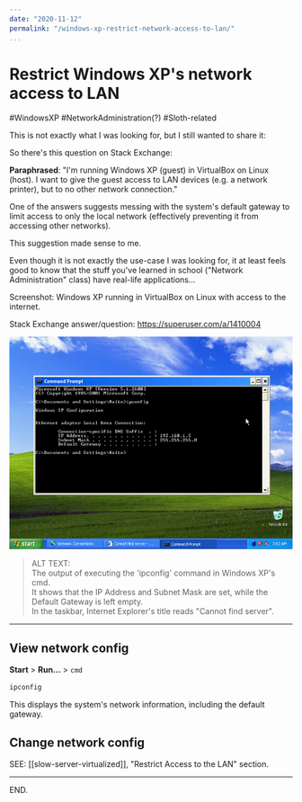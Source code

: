 ```yaml
---
date: "2020-11-12"
permalink: "/windows-xp-restrict-network-access-to-lan/"
...
```


# Restrict Windows XP's network access to LAN
#WindowsXP #NetworkAdministration(?) #Sloth-related

This is not exactly what I was looking for, but I still wanted to share it:

So there's this question on Stack Exchange:

**Paraphrased**: "I'm running Windows XP (guest) in VirtualBox on Linux (host). I want to give the guest access to LAN devices (e.g. a network printer), but to no other network connection."

One of the answers suggests messing with the system's default gateway to limit access to only the local network (effectively preventing it from accessing other networks).

This suggestion made sense to me.

Even though it is not exactly the use-case I was looking for, it at least feels good to know that the stuff you've learned in school ("Network Administration" class) have real-life applications...

Screenshot: Windows XP running in VirtualBox on Linux with access to the internet.

Stack Exchange answer/question: https://superuser.com/a/1410004


![](./2020-11-12_windows-xp-ipconfig.png)
> ALT TEXT: \
> The output of executing the 'ipconfig' command in Windows XP's cmd. \
> It shows that the IP Address and Subnet Mask are set, while the Default Gateway is left empty. \
> In the taskbar, Internet Explorer's title reads "Cannot find server".

---

## View network config

**Start** > **Run...** > `cmd`
```cmd
ipconfig
```
This displays the system's network information, including the default gateway.

## Change network config

SEE: [[slow-server-virtualized]], "Restrict Access to the LAN" section.

---

END.
